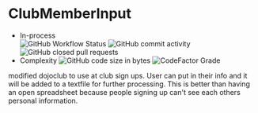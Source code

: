 # ClubMemberInput

- In-process  
![GitHub Workflow Status](https://img.shields.io/github/workflow/status/CJones217/ClubMemberInput/Java%20CI%20with%20Gradle?logo=GitHub)
![GitHub commit activity](https://img.shields.io/github/commit-activity/m/CJones217/ClubMemberInput)
![GitHub closed pull requests](https://img.shields.io/github/issues-pr-closed-raw/CJones217/ClubMemberInput?logo=GitHub)
- Complexity
![GitHub code size in bytes](https://img.shields.io/github/languages/code-size/CJones217/ClubMemberInput?logo=GitHub)
![CodeFactor Grade](https://img.shields.io/codefactor/grade/github/CJones217/ClubMemberInput)

modified dojoclub to use at club sign ups.
User can put in their info and it will be added to a textfile for further processing.
This is better than having an open spreadsheet because people signing up can't see each others personal information.
